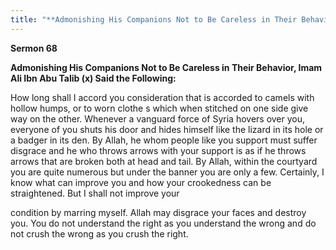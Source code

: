 ```yaml
---
title: "**Admonishing His Companions Not to Be Careless in Their Behavior, Imam Ali Ibn Abu Talib \(x\) Said the Following:**" 
---
```

**Sermon 68**

**Admonishing His Companions Not to Be Careless in Their Behavior, Imam Ali Ibn Abu Talib \(x\) Said the Following:**

How long shall I accord you consideration that is accorded to camels with hollow humps, or to worn clothe s which when stitched on one side give way on the other\. Whenever a vanguard force of Syria hovers over you, everyone of you shuts his door and hides himself like the lizard in its hole or a badger in its den\. By Allah, he whom people like you support must suffer disgrace and he who throws arrows with your support is as if he throws arrows that are broken both at head and tail\. By Allah, within the courtyard you are quite numerous but under the banner you are only a few\. Certainly, I know what can improve you and how your crookedness can be straightened\. But I shall not improve your

<a id="page446"></a>condition by marring myself\. Allah may disgrace your faces and destroy you\. You do not understand the right as you understand the wrong and do not crush the wrong as you crush the right\.

